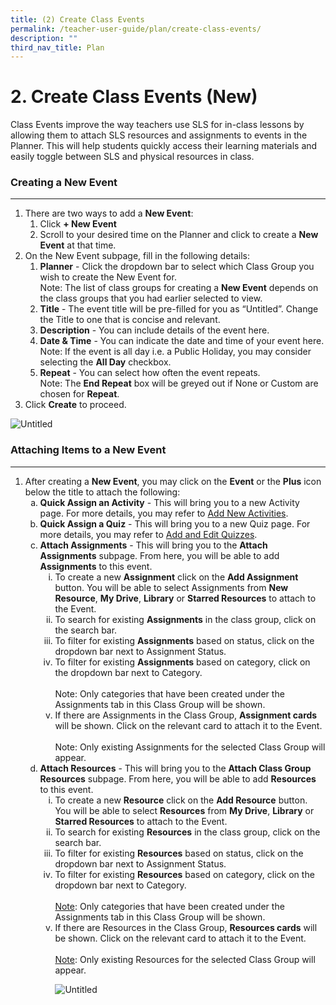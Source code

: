 ```yaml
---
title: (2) Create Class Events
permalink: /teacher-user-guide/plan/create-class-events/
description: ""
third_nav_title: Plan
---
```

<h1>2. Create Class Events (New)</h1>
<p>Class Events improve the way teachers use SLS for in-class lessons by allowing them to attach SLS resources and assignments to events in the Planner. This will help students quickly access their learning materials and easily toggle between SLS and physical resources in class.</p>
<h3>Creating a New Event</h3>
<hr>
<ol>
    <li>
        There are two ways to add a <strong>New Event</strong>:
        <ol>
            <li>Click <strong>+ New Event</strong></li>
            <li>Scroll to your desired time on the Planner and click to create a <strong>New Event</strong> at that time.</li>
        </ol>
    </li>
    <li>On the New Event subpage, fill in the following details:
        <ol>
            <li><strong>Planner</strong> - Click the dropdown bar to select which Class Group you wish to create the New Event for.<br>Note: The list of class groups for creating a <strong>New Event</strong> depends on the class groups that you had earlier selected to view.</li>
            <li><strong>Title</strong> - The event title will be pre-filled for you as “Untitled”. Change the Title to one that is concise and relevant.</li>
            <li><strong>Description</strong> - You can include details of the event here.</li>
            <li><strong>Date &amp; Time</strong> - You can indicate the date and time of your event here.<br>Note: If the event is all day i.e. a Public Holiday, you may consider selecting the <strong>All Day</strong> checkbox.</li>
            <li><strong>Repeat</strong> - You can select how often the event repeats.<br>Note: The <strong>End Repeat</strong> box will be greyed out if None or Custom are chosen for <strong>Repeat</strong>.</li>
        </ol>
    </li>
    <li>Click <strong>Create</strong> to proceed.</li>
</ol>
<img alt="Untitled" src="https://s3-us-west-2.amazonaws.com/secure.notion-static.com/1a03bfa7-a2e0-42ce-991c-558a40f8719a/Untitled.png">

<h3>Attaching Items to a New Event</h3>

<hr>

<ol>
  <li>
    After creating a <strong>New Event</strong>, you may click on the <strong>Event</strong> or the <strong>Plus</strong> icon below the title to attach the following:
    <ol type="a">
      <li><strong>Quick Assign an Activity</strong> - This will bring you to a new Activity page. For more details, you may refer to <a href="https://www.notion.so/80583d3cf8934af6994d3655383d5c52">Add New Activities</a>.</li>
      <li><strong>Quick Assign a Quiz</strong> - This will bring you to a new Quiz page. For more details, you may refer to <a href="https://www.notion.so/b868eb6f0d6a4c378fd1bc9f4d88014a">Add and Edit Quizzes</a>.</li>
      <li><strong>Attach Assignments</strong> - This will bring you to the <strong>Attach Assignments</strong> subpage. From here, you will be able to add <strong>Assignments</strong> to this event.
        <ol type="i">
          <li>To create a new <strong>Assignment</strong> click on the <strong>Add Assignment</strong> button. You will be able to select Assignments from <strong>New Resource</strong>, <strong>My Drive</strong>, <strong>Library</strong> or <strong>Starred Resources</strong> to attach to the Event.</li>
          <li>To search for existing <strong>Assignments</strong> in the class group, click on the search bar.</li>
          <li>To filter for existing <strong>Assignments</strong> based on status, click on the dropdown bar next to Assignment Status.</li>
          <li>To filter for existing <strong>Assignments</strong> based on category, click on the dropdown bar next to Category.<br><br>Note: Only categories that have been created under the Assignments tab in this Class Group will be shown.</li>
          <li>If there are Assignments in the Class Group, <strong>Assignment cards</strong> will be shown. Click on the relevant card to attach it to the Event.<br><br>Note: Only existing Assignments for the selected Class Group will appear.</li>
        </ol>
      </li>
      <li><strong>Attach Resources</strong> - This will bring you to the <strong>Attach Class Group Resources</strong> subpage. From here, you will be able to add <strong>Resources</strong> to this event.
        <ol type="i">
          <li>To create a new <strong>Resource</strong> click on the <strong>Add Resource</strong> button. You will be able to select <strong>Resources</strong> from <strong>My Drive</strong>, <strong>Library</strong> or <strong>Starred Resources</strong> to attach to the Event.</li>
          <li>To search for existing <strong>Resources</strong> in the class group, click on the search bar.</li>
          <li>To filter for existing <strong>Resources</strong> based on status, click on the dropdown bar next to Assignment Status.</li>
          <li>To filter for existing <strong>Resources</strong> based on category, click on the dropdown bar next to Category.<br><br><u>Note</u>: Only categories that have been created under the Assignments tab in this Class Group will be shown.</li>
 <li>If there are Resources in the Class Group, <strong>Resources cards</strong> will be shown. Click on the relevant card to attach it to the Event. <br><br><u>Note</u>: Only existing Resources for the selected Class Group will appear.</li>
					
<img alt="Untitled" src="https://s3-us-west-2.amazonaws.com/secure.notion-static.com/1a03bfa7-a2e0-42ce-991c-558a40f8719a/Untitled.png"></ol></li></ol></li></ol>